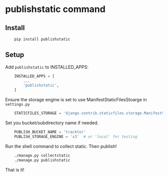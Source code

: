 # publishstatic command

## Install

```bash
    pip install publishstatic
```


## Setup

Add `publishstatic` to INSTALLED_APPS:
```python
    INSTALLED_APPS = [
        ...
        'publishstatic',
    ]
```

Ensure the storage engine is set to use ManifestStaticFilesStoarge in `settings.py`

```python
    STATICFILES_STORAGE = 'django.contrib.staticfiles.storage.ManifestStaticFilesStorage'
```

Set you bucket/subdirectory name if needed.

```python
    PUBLISH_BUCKET_NAME = 'tracktor'
    PUBLISH_STORAGE_ENGINE = 's3'  # or 'local' for testing
```

Run the shell command to collect static.  Then publish!
```bash
    ./manage.py collectstatic
    ./manage.py publishstatic
```

That is it!